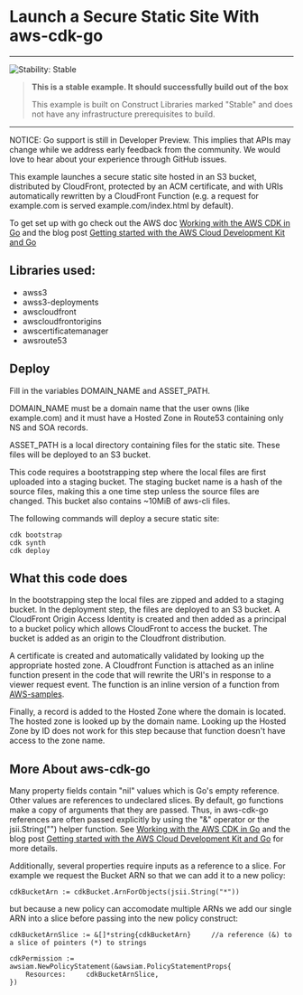 # Launch a Secure Static Site With aws-cdk-go
<!--BEGIN STABILITY BANNER-->
---

![Stability: Stable](https://img.shields.io/badge/stability-Stable-success.svg?style=for-the-badge)

> **This is a stable example. It should successfully build out of the box**
>
> This example is built on Construct Libraries marked "Stable" and does not have any infrastructure prerequisites to build.
---
<!--END STABILITY BANNER-->

NOTICE: Go support is still in Developer Preview. This implies that APIs may change while we address early feedback from the community. We would love to hear about your experience through GitHub issues.

This example launches a secure static site hosted in an S3 bucket, distributed by CloudFront, protected by an ACM certificate, and with URIs automatically rewritten by a CloudFront Function (e.g. a request for example.com is served  example.com/index.html by default). 

To get set up with go check out the AWS doc [Working with the AWS CDK in Go](https://docs.aws.amazon.com/cdk/latest/guide/work-with-cdk-go.html) and the blog post [Getting started with the AWS Cloud Development Kit and Go](https://aws.amazon.com/blogs/developer/getting-started-with-the-aws-cloud-development-kit-and-go/)

## Libraries used:
- awss3
- awss3-deployments
- awscloudfront
- awscloudfrontorigins
- awscertificatemanager
- awsroute53

## Deploy

Fill in the variables DOMAIN_NAME and ASSET_PATH. 

DOMAIN_NAME must be a domain name that the user owns (like example.com) and it must have a Hosted Zone in Route53 containing only NS and SOA records.

ASSET_PATH is a local directory containing files for the static site. These files will be deployed to an S3 bucket. 

This code requires a bootstrapping step where the local files are first uploaded into a staging bucket. The staging bucket name is a hash of the source files, making this a one time step unless the source files are changed. This bucket also contains ~10MiB of aws-cli files.

The following commands will deploy a secure static site:

```
cdk bootstrap
cdk synth  
cdk deploy
```

## What this code does

In the bootstrapping step the local files are zipped and added to a staging bucket. In the deployment step, the files are deployed to an S3 bucket. A CloudFront Origin Access Identity is created and then added as a principal to a bucket policy which allows CloudFront to access the bucket. The bucket is added as an origin to the Cloudfront distribution.

A certificate is created and automatically validated by looking up the appropriate hosted zone. A Cloudfront Function is attached as an inline function present in the code that will rewrite the URI's in response to a viewer request event. The function is an inline version of a function from [AWS-samples](https://github.com/aws-samples/amazon-cloudfront-functions/tree/main/url-rewrite-single-page-apps).

Finally, a record is added to the Hosted Zone where the domain is located. The hosted zone is looked up by the domain name. Looking up the Hosted Zone by ID does not work for this step because that function doesn't have access to the zone name.

## More About aws-cdk-go
Many property fields contain "nil" values which is Go's empty reference. Other values are references to undeclared slices. By default, go functions make a copy of arguments that they are passed. Thus, in aws-cdk-go references are often passed explicitly by using the "&" operator or the jsii.String("") helper function. See [Working with the AWS CDK in Go](https://docs.aws.amazon.com/cdk/latest/guide/work-with-cdk-go.html) and the blog post [Getting started with the AWS Cloud Development Kit and Go](https://aws.amazon.com/blogs/developer/getting-started-with-the-aws-cloud-development-kit-and-go/) for more details.

Additionally, several properties require inputs as a reference to a slice. For example we request the Bucket ARN so that we can add it to a new policy:
```
cdkBucketArn := cdkBucket.ArnForObjects(jsii.String("*"))
```
but because a new policy can accomodate multiple ARNs we add our single ARN into a slice before passing into the new policy construct:
```
cdkBucketArnSlice := &[]*string{cdkBucketArn}     //a reference (&) to a slice of pointers (*) to strings

cdkPermission := awsiam.NewPolicyStatement(&awsiam.PolicyStatementProps{
	Resources:     cdkBucketArnSlice,
})
```
